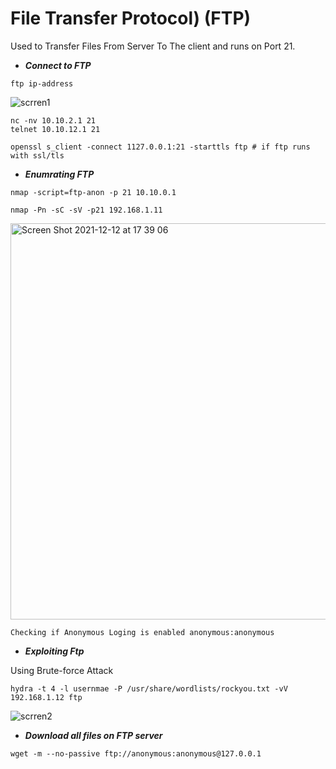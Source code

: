 # File Transfer Protocol) (FTP)

Used to Transfer Files From Server To The client and runs on Port 21.

* ***Connect to FTP***

```shell
ftp ip-address 
```
![scrren1](https://user-images.githubusercontent.com/92652606/145721149-9c9e8a94-b97d-4819-bed9-fd9ce33e2250.png)

```shell
nc -nv 10.10.2.1 21
telnet 10.10.12.1 21 
```
```shell
openssl s_client -connect 1127.0.0.1:21 -starttls ftp # if ftp runs with ssl/tls 

````


* ***Enumrating FTP*** 

```shell
nmap -script=ftp-anon -p 21 10.10.0.1

nmap -Pn -sC -sV -p21 192.168.1.11

```

<img width="634" alt="Screen Shot 2021-12-12 at 17 39 06" src="https://user-images.githubusercontent.com/92652606/145721160-d1509fec-6d63-4b4a-a970-c823b78687aa.png">

```
Checking if Anonymous Loging is enabled anonymous:anonymous
```

* ***Exploiting Ftp***

Using Brute-force Attack

```
hydra -t 4 -l usernmae -P /usr/share/wordlists/rockyou.txt -vV 192.168.1.12 ftp
```
![scrren2](https://user-images.githubusercontent.com/92652606/145722136-c7554bdb-631a-4ed1-bcc7-9b0ab433d8e9.png)

* ***Download all files on FTP server***

```shell
wget -m --no-passive ftp://anonymous:anonymous@127.0.0.1

```



